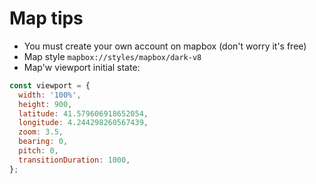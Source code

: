 # Map tips

- You must create your own account on mapbox (don't worry it's free)
- Map style `mapbox://styles/mapbox/dark-v8`
- Map'w viewport initial state:

```js
const viewport = {
  width: '100%',
  height: 900,
  latitude: 41.579606918652054,
  longitude: 4.244298260567439,
  zoom: 3.5,
  bearing: 0,
  pitch: 0,
  transitionDuration: 1000,
};
```
